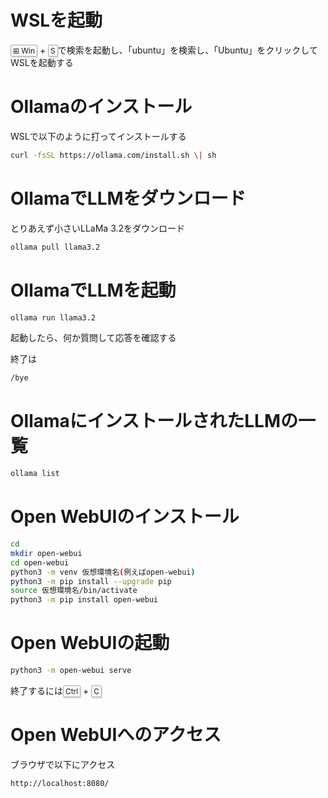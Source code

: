 # WSLを起動

<kbd class="keyboard-key nowrap" lang="en" style="border: 1px solid #aaa; border-radius: 2px; box-shadow: 1px 2px 2px #ddd; background-color: #f9f9f9; background-image: linear-gradient(top, #eee, #f9f9f9, #eee); padding: 1px 3px; font-family: inherit; font-size: 0.85em;"><span class="Unicode">⊞</span> Win</kbd>
+
<kbd class="keyboard-key nowrap" lang="en" style="border: 1px solid #aaa; border-radius: 2px; box-shadow: 1px 2px 2px #ddd; background-color: #f9f9f9; background-image: linear-gradient(top, #eee, #f9f9f9, #eee); padding: 1px 3px; font-family: inherit; font-size: 0.85em;">S</kbd>で検索を起動し、「ubuntu」を検索し、「Ubuntu」をクリックしてWSLを起動する

# Ollamaのインストール

WSLで以下のように打ってインストールする

```sh
curl -fsSL https://ollama.com/install.sh \| sh
```

# OllamaでLLMをダウンロード

とりあえず小さいLLaMa 3.2をダウンロード

```sh
ollama pull llama3.2
```

# OllamaでLLMを起動
```sh
ollama run llama3.2
```

起動したら、何か質問して応答を確認する

終了は
```sh
/bye
```

# OllamaにインストールされたLLMの一覧
```sh
ollama list
```

# Open WebUIのインストール
```sh
cd
mkdir open-webui
cd open-webui
python3 -m venv 仮想環境名(例えばopen-webui)
python3 -m pip install --upgrade pip
source 仮想環境名/bin/activate
python3 -m pip install open-webui
```

# Open WebUIの起動
```sh
python3 -m open-webui serve
```

終了するには<kbd class="keyboard-key nowrap" lang="en" style="border: 1px solid #aaa; border-radius: 2px; box-shadow: 1px 2px 2px #ddd; background-color: #f9f9f9; background-image: linear-gradient(top, #eee, #f9f9f9, #eee); padding: 1px 3px; font-family: inherit; font-size: 0.85em;">Ctrl</kbd>
+
<kbd class="keyboard-key nowrap" lang="en" style="border: 1px solid #aaa; border-radius: 2px; box-shadow: 1px 2px 2px #ddd; background-color: #f9f9f9; background-image: linear-gradient(top, #eee, #f9f9f9, #eee); padding: 1px 3px; font-family: inherit; font-size: 0.85em;">C</kbd>

# Open WebUIへのアクセス

ブラウザで以下にアクセス
```
http://localhost:8080/
```
